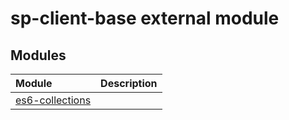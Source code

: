 # sp-client-base external module


## Modules

| Module	   |  Description |
|:-------------|:---------------|
| [es6-collections](es6-collections.md)     |  |








